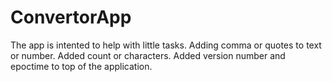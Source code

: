 # ConvertorApp
The app is intented to help with little tasks. Adding comma or quotes to text or number. 
Added count or characters.
Added version number and epoctime to top of the application.
